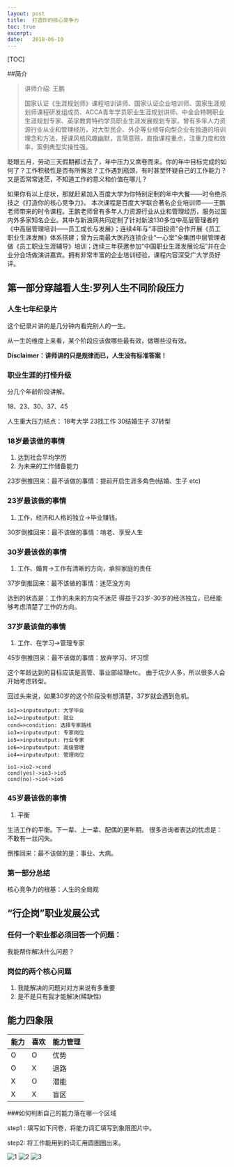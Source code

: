 ```yaml
---
layout: post
title:  打造你的核心竞争力
toc: true 
excerpt: 
date:   2018-06-10
---
```


[TOC]

##简介

>讲师介绍: 王鹏
>
>国家认证《生涯规划师》课程培训讲师、国家认证企业培训师、国家生涯规划师课程研发组成员、ACCA青年学员职业生涯规划讲师、中金会特聘职业生涯规划专家、英孚教育特约学员职业生涯发展规划专家。曾有多年人力资源行业从业和管理经历，对大型民企、外企等业绩导向型企业有独道的培训理念和方法，授课风格风趣幽默，言简意赅，直指课程重点，注重力度和效率，案例典型实操性强。

眨眼五月，劳动三天假期都过去了，年中压力又席卷而来。你的年中目标完成的如何了？工作积极性是否有所懈怠？工作遇到瓶颈，有时甚至怀疑自己的工作能力？又是否常常迷茫，不知道工作的意义和价值在哪儿？

如果你有以上症状，那就赶紧加入百度大学为你特别定制的年中大餐——时令绝杀技之《打造你的核心竞争力》。
本次课程是百度大学联合著名企业培训师——王鹏老师带来的时令课程。王鹏老师曾有多年人力资源行业从业和管理经历，服务过国内外多家知名企业。其中与新浪网共同定制了针对新浪130多位中高层管理者的《中高层管理培训——员工成长与发展》；连续4年与“丰田投资”合作开展《员工职业生涯发展》体系搭建；曾为云南最大医药连锁企业“一心堂”全集团中层管理者做《员工职业生涯辅导》培训；连续三年获邀参加“中国职业生涯发展论坛”并在企业分会场做演讲嘉宾。拥有非常丰富的企业培训经验，课程内容深受广大学员好评。



## 第一部分穿越看人生:罗列人生不同阶段压力

### 人生七年纪录片
这个纪录片讲的是几分钟内看完别人的一生。

从一生的维度上来看，某个阶段应该做哪些最有效，做哪些没有效。

**Disclaimer：讲师讲的只是规律而已，人生没有标准答案！**

### 职业生涯的打怪升级
分几个年龄阶段讲解。

18、23、30、37、45

人生重大压力结点：
18考大学
23找工作
30结婚生子
37转型

### 18岁最该做的事情
1. 达到社会平均学历
2. 为未来的工作储备能力

23岁倒推回来：最不该做的事情：提前开启生涯多角色(结婚、生子 etc)

### 23岁最该做的事情
1. 工作，经济和人格的独立->毕业赚钱。

30岁倒推回来：最不该做的事情：啃老、享受人生

### 30岁最该做的事情
1. 工作、婚育->工作有清晰的方向，承担家庭的责任

37岁倒推回来：最不该做的事情：迷茫没方向

达到的状态是：工作的未来的方向不迷茫
得益于23岁-30岁的经济独立，已经能够考虑清楚了工作的方向。

### 37岁最该做的事情
1. 工作、在学习->管理专家

45岁倒推回来：最不该做的事情：放弃学习、坏习惯

这个年龄达到的目标应该是高管、事业部经理etc。
由于坑少人多，所以很多人会开始考虑转型。

回过头来说，如果30岁的这个阶段没有想清楚，37岁就会遇到危机。


```flow
io1=>inputoutput: 大学毕业
io2=>inputoutput: 就业
cond=>condition: 选择专家路线
io3=>inputoutput: 专家岗位
io5=>inputoutput: 行业专家
io6=>inputoutput: 高级管理
io4=>inputoutput: 管理岗位

io1->io2->cond
cond(yes)->io3->io5
cond(no)->io4->io6
```

### 45岁最该做的事情
1. 平衡

生活工作的平衡。下一辈、上一辈、配偶的更年期。
很多咨询者表达的忧虑是：不敢有一丝闪失。

倒推回来：最不该做的是：事业、大病。

### 第一部分总结

核心竞争力的根基：人生的全局观


##  “行企岗”职业发展公式

### 任何一个职业都必须回答一个问题：
我能帮你解决什么问题？

### 岗位的两个核心问题
1. 我能解决的问题对对方来说有多重要
2. 是不是只有我才能解决(稀缺性)


## 能力四象限

| 能力 | 喜欢 |  能力管理  |
|----|----|----|
| O  | O  | 优势 |
| O  | X  | 退路 |
| X  | O  | 潜能 |
| X  | X | 盲区 |
###如何判断自己的能力落在哪一个区域

step1 : 填写如下问卷，将能力词汇填写到象限图片中。

step2: 将工作能用到的词汇用圆圈圈出来。

![1](./打造你的核心竞争力/1.png)
![2](./打造你的核心竞争力/2.png)
![3](./打造你的核心竞争力/2.png)





